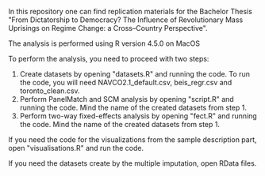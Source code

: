 In this repository one can find replication materials for the Bachelor Thesis "From Dictatorship to Democracy? The Influence of Revolutionary Mass Uprisings on Regime Change: a Cross–Country Perspective".

The analysis is performed using R version 4.5.0 on MacOS

To perform the analysis, you need to proceed with two steps:
1. Create datasets by opening "datasets.R" and running the code. To run the code, you will need NAVCO2.1_default.csv, beis_regr.csv and toronto_clean.csv.
2. Perform PanelMatch and SCM analysis by opening "script.R" and running the code. Mind the name of the created datasets from step 1.
3. Perform two-way fixed-effects analysis by opening "fect.R" and running the code. Mind the name of the created datasets from step 1.

If you need the code for the visualizations from the sample description part, open "visualisations.R" and run the code.

If you need the datasets create by the multiple imputation, open RData files.
